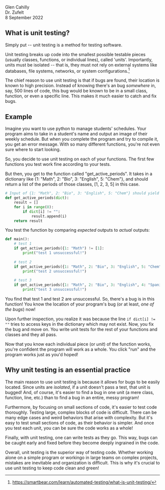 Glen Cahilly \
Dr. Zufelt \
8 September 2022

## What is unit testing?
Simply put -- unit testing is a method for testing software.

Unit testing breaks up code into the smallest possible testable pieces (usually classes, functions, or individual lines), called 'units'. Importantly, units must be isolated -- that is, they must not rely on external systems like databases, file systems, networks, or system configurations.[^1]

The chief reason to use unit testing is that if bugs are found, their location is known to high precision. Instead of knowing there's an bug *somewhere* in, say, 500 lines of code, this bug would be known to be in a small class, function, or even a specific line. This makes it much easier to catch and fix bugs.

## Example

Imagine you want to use python to manage students' schedules. Your program aims to take in a student's name and output an image of their weekly schedule. But when you complete the program and try to compile it, you get an error message. With so many different functions, you're not even sure where to start looking. 

So, you decide to use unit testing on each of your functions. The first few functions you test work fine according to your tests.

But then, you get to the function called "get_active_periods". It takes in a dictionary like {1: "Math", 2: "Bio", 3: "English", 5: "Chem"}, and should return a list of the periods of those classes, [1, 2, 3, 5] in this case.

```python
# Input of {1: "Math", 2: "Bio", 3: "English", 5: "Chem"} should yield output of [1, 2, 3, 5], as the student has classes in periods 1, 2, 3, and 5.
def get_active_periods(dict): 
    result = []
    for i in range(8):
        if dict[i] != "":
            result.append(i)
    return result
```

You test the function by comparing *expected* outputs to *actual* outputs:

```python
def main():
    # test 1
    if get_active_periods({1: "Math") != [1]:
        print("test 1 unsuccessful!")
    
    # test 2
    if get_active_periods({1: "Math", 2: "Bio", 3: "English", 5: "Chem"}) != [1, 2, 3, 5]:
        print("test 2 unsuccessful!")
        
    # test 3
    if get_active_periods({1: "Math", 2: "Bio", 3: "English", 4: "Spanish", 5: "Chem", 6: "History", 7: "Physics"}) != [1, 2, 3, 4, 5, 6, 7]:
        print("test 3 unsuccessful!")
```
You find that test 1 and test 2 are unsuccessful. So, there's a bug is in this function! You know the location of your program's bug (or at least, *one of the bugs*) now!

Upon further inspection, you realize it was because the line ```if dict[i] != ""``` tries to access keys in the dictionary which may not exist. Now, you fix the bug and move on. You write unit tests for the rest of your functions and classes and they all pass. 

Now that you know each individual piece (or *unit*) of the function works, you're confident the program will work as a whole. You click "run" and the program works just as you'd hoped!

## Why unit testing is an essential practice

The main reason to use unit testing is because it allows for bugs to be easily located. Since units are *isolated*, if a unit doesn't pass a test, that unit is bugged! And, of course, it's easier to find a bug in one unit (a mere class, function, line, etc.) than to find a bug in an entire, messy program!

Furthermore, by focusing on small sections of code, it's easier to test code thoroughly. Testing large, complex blocks of code is difficult. There can be many edge cases and weird behaviors that arise with complexity. But it's easy to test small sections of code, as their behavior is simpler. And once you test each unit, you can be sure the code works as a whole!

Finally, with unit testing, one can write tests as they go. This way, bugs can be caught early and fixed before they become deeply ingrained in the code. 

Overall, unit testing is the superior way of testing code. Whether working alone on a simple program or workingo in large teams on complex projects, mistakes are inevitable and organization is difficult. This is why it's crucial to use unit testing to keep code clean and green!

[^1]: https://smartbear.com/learn/automated-testing/what-is-unit-testing/
